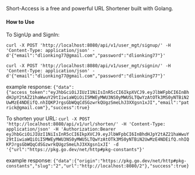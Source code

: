 Short-Access is a free and powerful URL Shortener built with Golang.

#### How to Use
To SignUp and SignIn:

`curl -X POST 'http://localhost:8080/api/v1/user_mgt/signup/' -H 'Content-Type: application/json' -d'{"email":"dlionking77@gmail.com","password":"dlionking77"}'`

`curl -X POST 'http://localhost:8080/api/v1/user_mgt/signin/' -H 'Content-Type: application/json' -d'{"email":"dlionking77@gmail.com","password":"dlionking77"}'`

example response: `{"data":{"access_token":"eyJhbGciOiJIUzI1NiIsInR5cCI6IkpXVCJ9.eyJlbWFpbCI6InBhdHJpY2tAZ21haWwuY29tIiwiaWQiOiI5MWEyMWU3NS0yMWU5LTQwYzAtOTk3MS0yNTBiN2UwMzE4NDEifQ.nhIQKPJrgsGbWQqCdSGzwrkQUgzSmeLhJ3XXgsn1xJI","email":"patrick@gmail.com"},"success":true}`

To shorten your URL: 
`curl -X POST 'http://localhost:8080/api/v1/url/shorten/' -H 'Content-Type: application/json' -H 'Authorization:Bearer eyJhbGciOiJIUzI1NiIsInR5cCI6IkpXVCJ9.eyJlbWFpbCI6InBhdHJpY2tAZ21haWwuY29tIiwiaWQiOiI5MWEyMWU3NS0yMWU5LTQwYzAtOTk3MS0yNTBiN2UwMzE4NDEifQ.nhIQKPJrgsGbWQqCdSGzwrkQUgzSmeLhJ3XXgsn1xJI' -d '{"url":"https://pkg.go.dev/net/http#pkg-constants"}'`

example response: `{"data":{"origin":"https://pkg.go.dev/net/http#pkg-constants","slug":"2","url":"http://localhost:8080/2"},"success":true}`

